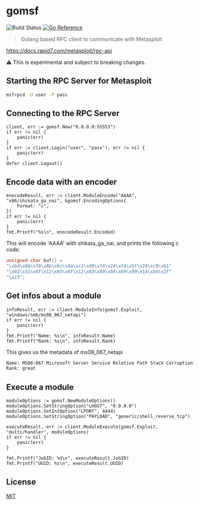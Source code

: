 # gomsf
![Build Status](https://github.com/hupe1980/gomsf/workflows/build/badge.svg) 
[![Go Reference](https://pkg.go.dev/badge/github.com/hupe1980/gomsf.svg)](https://pkg.go.dev/github.com/hupe1980/gomsf)
> Golang based RPC client to communicate with Metasploit

https://docs.rapid7.com/metasploit/rpc-api

:warning: This is experimental and subject to breaking changes.

## Starting the RPC Server for Metasploit
```bash
msfrpcd -U user -P pass
```

## Connecting to the RPC Server
```golang
client, err := gomsf.New("0.0.0.0:55553")
if err != nil {
    panic(err)
}
if err := client.Login("user", "pass"); err != nil {
    panic(err)
}
defer client.Logout()
```
## Encode data with an encoder
```golang
enocodeResult, err := client.ModuleEncode("AAAA", "x86/shikata_ga_nai", &gomsf.EncodingOptions{
    Format: "c",
})
if err != nil {
    panic(err)
}
fmt.Printf("%s\n", enocodeResult.Encoded)
```
This will encode 'AAAA' with shikata_ga_nai, and prints the following c code:
```c
unsigned char buf[] =
"\xbd\x66\xf8\x8b\x6c\xda\xc2\xd9\x74\x24\xf4\x5f\x29\xc9\xb1"
"\x02\x31\x6f\x12\x03\x6f\x12\x83\x89\x04\x69\x99\x14\xb4\x2f"
"\x23";
```

## Get infos about a module
```golang
infoResult, err := client.ModuleInfo(gomsf.Exploit, "windows/smb/ms08_067_netapi")
if err != nil {
    panic(err)
}
fmt.Printf("Name: %s\n", infoResult.Name)
fmt.Printf("Rank: %s\n", infoResult.Rank)
```
This gives us the metadata of ms08_067_netapi
```bash
Name: MS08-067 Microsoft Server Service Relative Path Stack Corruption
Rank: great
```

## Execute a module
```golang
moduleOptions := gomsf.NewModuleOptions()
moduleOptions.SetStringOption("LHOST", "0.0.0.0")
moduleOptions.SetIntOption("LPORT", 4444)
moduleOptions.SetStringOption("PAYLOAD", "generic/shell_reverse_tcp")

executeResult, err := client.ModuleExecute(gomsf.Exploit, "multi/handler", moduleOptions)
if err != nil {
    panic(err)
}

fmt.Printf("JobID: %d\n", executeResult.JobID)
fmt.Printf("UUID: %s\n", executeResult.UUID)
```
## License
[MIT](LICENCE)
